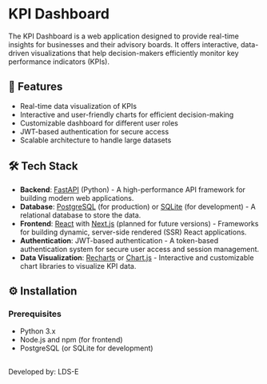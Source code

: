 # KPI Dashboard

The KPI Dashboard is a web application designed to provide real-time insights for businesses and their advisory boards. It offers interactive, data-driven visualizations that help decision-makers efficiently monitor key performance indicators (KPIs).

## 🚀 Features

- Real-time data visualization of KPIs
- Interactive and user-friendly charts for efficient decision-making
- Customizable dashboard for different user roles
- JWT-based authentication for secure access
- Scalable architecture to handle large datasets

## 🛠️ Tech Stack

- **Backend**: [FastAPI](https://fastapi.tiangolo.com/) (Python) - A high-performance API framework for building modern web applications.
- **Database**: [PostgreSQL](https://www.postgresql.org/) (for production) or [SQLite](https://www.sqlite.org/) (for development) - A relational database to store the data.
- **Frontend**: [React](https://reactjs.org/) with [Next.js](https://nextjs.org/) (planned for future versions) - Frameworks for building dynamic, server-side rendered (SSR) React applications.
- **Authentication**: JWT-based authentication - A token-based authentication system for secure user access and session management.
- **Data Visualization**: [Recharts](https://recharts.org/) or [Chart.js](https://www.chartjs.org/) - Interactive and customizable chart libraries to visualize KPI data.

## ⚙️ Installation

### Prerequisites

- Python 3.x
- Node.js and npm (for frontend)
- PostgreSQL (or SQLite for development)

##

Developed by: LDS-E
